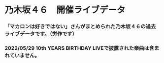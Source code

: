 # 乃木坂４６　開催ライブデータ
### 「マカロンは好きではない」さんがまとめられた乃木坂４６の過去ライブデータです。（労作です）
### 2022/05/29 10th YEARS BIRTHDAY LIVEで披露された楽曲は含まれていません。
